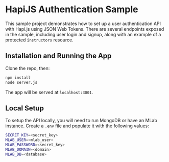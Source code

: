 # HapiJS Authentication Sample

This sample project demonstrates how to set up a user authentication API with Hapi.js using JSON Web Tokens. There are several endpoints exposed in the sample, including user login and signup, along with an example of a protected `instructors` resource.


## Installation and Running the App

Clone the repo, then: 

```bash
npm install
node server.js
```

The app will be served at `localhost:3001`.

## Local Setup

To setup the API locally, you will need to run MongoDB or have an MLab instance. Create a `.env` file and populate it with the following values:

```bash
SECRET_KEY=<secret_key>
MLAB_USER=<mlab_user>
MLAB_PASSWORD=<secret_key>
MLAB_DOMAIN=<domain>
MLAB_DB=<database>
```

